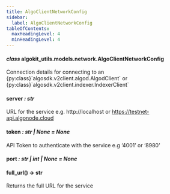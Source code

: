 ```yaml
---
title: AlgoClientNetworkConfig
sidebar:
  label: AlgoClientNetworkConfig
tableOfContents:
  maxHeadingLevel: 4
  minHeadingLevel: 4
---
```


#### _class_ algokit_utils.models.network.AlgoClientNetworkConfig

Connection details for connecting to an {py:class}\`algosdk.v2client.algod.AlgodClient\` or
{py:class}\`algosdk.v2client.indexer.IndexerClient\`

#### server _: str_

URL for the service e.g. http://localhost or https://testnet-api.algonode.cloud

#### token _: str | None_ _= None_

API Token to authenticate with the service e.g ‘4001’ or ‘8980’

#### port _: str | int | None_ _= None_

#### full_url() → str

Returns the full URL for the service

